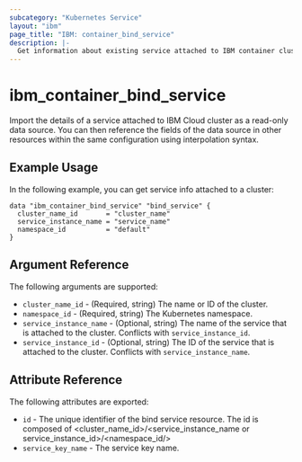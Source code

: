 ```yaml
---
subcategory: "Kubernetes Service"
layout: "ibm"
page_title: "IBM: container_bind_service"
description: |-
  Get information about existing service attached to IBM container cluster .
---
```


# ibm\_container_bind_service

Import the details of a service attached to IBM Cloud cluster as a read-only data source. You can then reference the fields of the data source in other resources within the same configuration using interpolation syntax.

## Example Usage

In the following example, you can get service info attached to a cluster:

```hcl
data "ibm_container_bind_service" "bind_service" {
  cluster_name_id       = "cluster_name"
  service_instance_name = "service_name"
  namespace_id          = "default"
}
```

## Argument Reference

The following arguments are supported:

* `cluster_name_id` - (Required, string) The name or ID of the cluster.
* `namespace_id` - (Required, string) The Kubernetes namespace.
* `service_instance_name` - (Optional, string) The name of the service that is attached to the cluster. Conflicts with `service_instance_id`.
* `service_instance_id` - (Optional, string) The ID of the service that is attached to the cluster. Conflicts with `service_instance_name`.


## Attribute Reference

The following attributes are exported:

* `id` - The unique identifier of the bind service resource. The id is composed of \<cluster_name_id\>/\<service_instance_name or service_instance_id\>/\<namespace_id/>
* `service_key_name` - The service key name.
